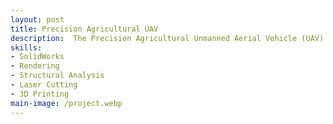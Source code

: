 ```yaml
---
layout: post
title: Precision Agricultural UAV
description:  The Precision Agricultural Unmanned Aerial Vehicle (UAV) project was initiated during my work at Near East University Robotics Laboratory to design and develop a technologically based solution to the dispersion of pesticides, herbicides, and the fertilizing process in agriculture. To this end a fixed wing UAV was proposed. The image above shows a SolidWorks design for this UAV. 
skills: 
- SolidWorks
- Rendering
- Structural Analysis
- Laser Cutting
- 3D Printing
main-image: /project.webp 
---
```

